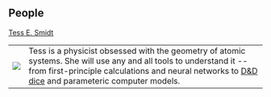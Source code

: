 ## People

<table norder=0>
<tr>
<a href="https://blondegeek.github.io/">Tess E. Smidt</a>
</tr>
<tr>
  <td>
  <img src="http://www.atomicarchitects.github.io/assests/tess_with_duck_small.jpg">
  </td>
  <td>
  Tess is a physicist obsessed with the geometry of atomic systems. She will use any and all tools to understand it -- from first-principle calculations and neural networks to <a href="https://en.wikipedia.org/wiki/Dice#Applications">D&D dice</a> and parameteric computer models.
  </td>
</tr>
</table>
